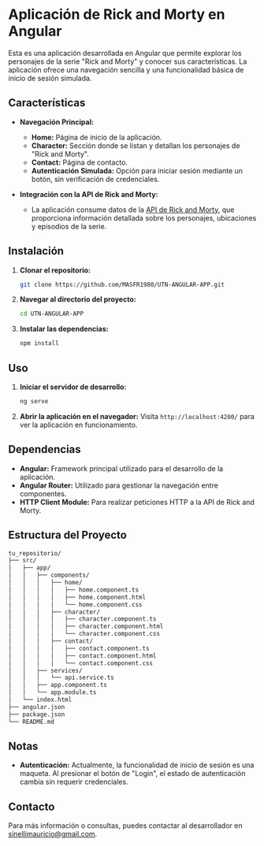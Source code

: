 # Aplicación de Rick and Morty en Angular

Esta es una aplicación desarrollada en Angular que permite explorar los personajes de la serie "Rick and Morty" y conocer sus características. La aplicación ofrece una navegación sencilla y una funcionalidad básica de inicio de sesión simulada.

## Características

- **Navegación Principal:**
  - **Home:** Página de inicio de la aplicación.
  - **Character:** Sección donde se listan y detallan los personajes de "Rick and Morty".
  - **Contact:** Página de contacto.
  - **Autenticación Simulada:** Opción para iniciar sesión mediante un botón, sin verificación de credenciales.

- **Integración con la API de Rick and Morty:**
  - La aplicación consume datos de la [API de Rick and Morty](https://rickandmortyapi.com/), que proporciona información detallada sobre los personajes, ubicaciones y episodios de la serie.

## Instalación

1. **Clonar el repositorio:**
   ```bash
   git clone https://github.com/MASFR1980/UTN-ANGULAR-APP.git
   ```

2. **Navegar al directorio del proyecto:**
   ```bash
   cd UTN-ANGULAR-APP
   ```

3. **Instalar las dependencias:**
   ```bash
   npm install
   ```

## Uso

1. **Iniciar el servidor de desarrollo:**
   ```bash
   ng serve
   ```

2. **Abrir la aplicación en el navegador:**
   Visita `http://localhost:4200/` para ver la aplicación en funcionamiento.

## Dependencias

- **Angular:** Framework principal utilizado para el desarrollo de la aplicación.
- **Angular Router:** Utilizado para gestionar la navegación entre componentes.
- **HTTP Client Module:** Para realizar peticiones HTTP a la API de Rick and Morty.

## Estructura del Proyecto

```markdown
tu_repositorio/
├── src/
│   ├── app/
│   │   ├── components/
│   │   │   ├── home/
│   │   │   │   ├── home.component.ts
│   │   │   │   ├── home.component.html
│   │   │   │   └── home.component.css
│   │   │   ├── character/
│   │   │   │   ├── character.component.ts
│   │   │   │   ├── character.component.html
│   │   │   │   └── character.component.css
│   │   │   ├── contact/
│   │   │   │   ├── contact.component.ts
│   │   │   │   ├── contact.component.html
│   │   │   │   └── contact.component.css
│   │   ├── services/
│   │   │   └── api.service.ts
│   │   ├── app.component.ts
│   │   └── app.module.ts
│   └── index.html
├── angular.json
├── package.json
└── README.md
```

## Notas

- **Autenticación:** Actualmente, la funcionalidad de inicio de sesión es una maqueta. Al presionar el botón de "Login", el estado de autenticación cambia sin requerir credenciales.


## Contacto

Para más información o consultas, puedes contactar al desarrollador en [sinellimauricio@gmail.com](mailto:sinellimauricio@gmail.com).
```